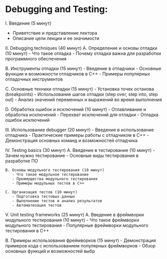 # Debugging and Testing:

I. Введение (5 минут)
   - Приветствие и представление лектора
   - Описание цели лекции и ее значимости

II. Debugging techniques (40 минут)
   A. Определение и основы отладки (10 минут)
      - Что такое отладка
      - Почему отладка важна для разработки программного обеспечения

   B. Инструменты отладки (15 минут)
      - Введение в отладчики
      - Основные функции и возможности отладчиков в C++
      - Примеры популярных отладочных инструментов

   C. Основные техники отладки (15 минут)
      - Установка точек останова (breakpoints)
      - Использование шагов отладки (step over, step into, step out)
      - Анализ значений переменных и выражений во время выполнения

   D. Обработка ошибок и исключений (10 минут)
      - Отлавливание и обработка исключений
      - Перехват исключений для отладки
      - Отладка ошибок исключений

III. Использование debugger (20 минут)
    - Введение в использование отладчика
    - Практические примеры работы с отладчиком в C++
    - Демонстрация основных команд и возможностей отладчика

IV. Testing basics (30 минут)
    A. Введение в тестирование (10 минут)
       - Зачем нужно тестирование
       - Основные виды тестирования в разработке ПО

    B. Основы модульного тестирования (10 минут)
       - Что такое модульное тестирование
       - Преимущества модульного тестирования
       - Примеры модульных тестов в C++

    C. Организация тестов (10 минут)
       - Подготовка тестовых данных
       - Выполнение тестов и анализ результатов
       - Автоматизация тестов

V. Unit testing frameworks (25 минут)
   A. Введение в фреймворки модульного тестирования (10 минут)
      - Что такое фреймворки модульного тестирования
      - Популярные фреймворки модульного тестирования в C++

   B. Примеры использования фреймворков (15 минут)
      - Демонстрация примеров кода с использованием популярных фреймворков
      - Обзор основных функций и возможностей выбр